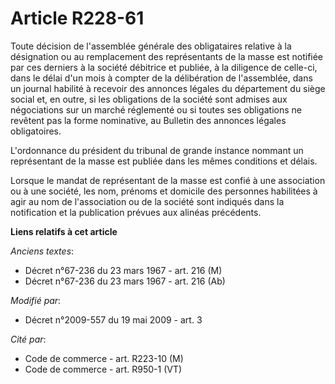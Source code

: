 # Article R228-61

Toute décision de l'assemblée générale des obligataires relative à la désignation ou au remplacement des représentants de la
masse est notifiée par ces derniers à la société débitrice et publiée, à la diligence de celle-ci, dans le délai d'un mois à
compter de la délibération de l'assemblée, dans un journal habilité à recevoir des annonces légales du département du siège
social et, en outre, si les obligations de la société sont admises aux négociations sur un marché réglementé ou si toutes ses
obligations ne revêtent pas la forme nominative, au Bulletin des annonces légales obligatoires.

L'ordonnance du président du tribunal de grande instance nommant un représentant de la masse est publiée dans les mêmes
conditions et délais.

Lorsque le mandat de représentant de la masse est confié à une association ou à une société, les nom, prénoms et domicile des
personnes habilitées à agir au nom de l'association ou de la société sont indiqués dans la notification et la publication
prévues aux alinéas précédents.

**Liens relatifs à cet article**

_Anciens textes_:

  - Décret n°67-236 du 23 mars 1967 - art. 216 (M)
  - Décret n°67-236 du 23 mars 1967 - art. 216 (Ab)

_Modifié par_:

  - Décret n°2009-557 du 19 mai 2009 - art. 3

_Cité par_:

  - Code de commerce - art. R223-10 (M)
  - Code de commerce - art. R950-1 (VT)
